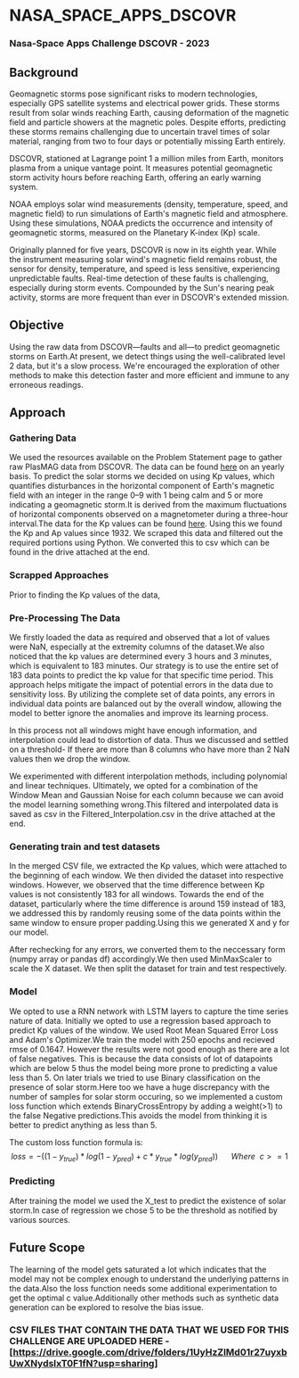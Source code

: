 # NASA_SPACE_APPS_DSCOVR
### Nasa-Space Apps Challenge DSCOVR - 2023
## Background
Geomagnetic storms pose significant risks to modern technologies, especially GPS satellite systems and electrical power grids. These storms result from solar winds reaching Earth, causing deformation of the magnetic field and particle showers at the magnetic poles. Despite efforts, predicting these storms remains challenging due to uncertain travel times of solar material, ranging from two to four days or potentially missing Earth entirely.

DSCOVR, stationed at Lagrange point 1 a million miles from Earth, monitors plasma from a unique vantage point. It measures potential geomagnetic storm activity hours before reaching Earth, offering an early warning system.

NOAA employs solar wind measurements (density, temperature, speed, and magnetic field) to run simulations of Earth's magnetic field and atmosphere. Using these simulations, NOAA predicts the occurrence and intensity of geomagnetic storms, measured on the Planetary K-index (Kp) scale.

Originally planned for five years, DSCOVR is now in its eighth year. While the instrument measuring solar wind's magnetic field remains robust, the sensor for density, temperature, and speed is less sensitive, experiencing unpredictable faults. Real-time detection of these faults is challenging, especially during storm events. Compounded by the Sun's nearing peak activity, storms are more frequent than ever in DSCOVR's extended mission.

## Objective
Using the raw data from DSCOVR—faults and all—to predict geomagnetic storms on Earth.At present, we detect things using the well-calibrated level 2 data, but it's a slow process. We're encouraged the exploration of other methods to make this detection faster and more efficient and immune to any erroneous readings.

## Approach
### Gathering Data
We used the resources available on the Problem Statement page to gather raw PlasMAG data from DSCOVR. The data can be found [here](https://www.spaceappschallenge.org/develop-the-oracle-of-dscovr-experimental-data-repository/) on an yearly basis.
To predict the solar storms we decided on using Kp values, which quantifies disturbances in the horizontal component of Earth's magnetic field with an integer in the range 0–9 with 1 being calm and 5 or more indicating a geomagnetic storm.It is derived from the maximum fluctuations of horizontal components observed on a magnetometer during a three-hour interval.The data for the Kp values can be found [here](https://www.gfz-potsdam.de/en/section/geomagnetism/data-products-services/geomagnetic-kp-index). 
Using this we found the Kp and Ap values since 1932. We scraped this data and filtered out the required portions using Python. We converted this to csv which can be found in the drive attached at the end.
### Scrapped Approaches
Prior to finding the Kp values of the data,
### Pre-Processing The Data
We firstly loaded the data as required and observed that a lot of values were NaN, especially at the extremity columns of the dataset.We also noticed that the kp values are determined every 3 hours and 3 minutes, which is equivalent to 183 minutes. Our strategy is to use the entire set of 183 data points to predict the kp value for that specific time period. This approach helps mitigate the impact of potential errors in the data due to sensitivity loss. By utilizing the complete set of data points, any errors in individual data points are balanced out by the overall window, allowing the model to better ignore the anomalies and improve its learning process.

In this process not all windows might have enough information, and interpolation could lead to distortion of data. Thus we discussed and settled on a threshold- If there are more than 8 columns who have more than 2 NaN values then we drop the window.


We experimented with different interpolation methods, including polynomial and linear techniques. Ultimately, we opted for a combination of the Window Mean and Gaussian Noise for each column because we can avoid the model learning something wrong.This filtered and interpolated data is saved as csv in the Filtered_Interpolation.csv in the drive attached at the end.
### Generating train and test datasets
In the merged CSV file, we extracted the Kp values, which were attached to the beginning of each window. We then divided the dataset into respective windows. However, we observed that the time difference between Kp values is not consistently 183 for all windows. Towards the end of the dataset, particularly where the time difference is around 159 instead of 183, we addressed this by randomly reusing some of the data points within the same window to ensure proper padding.Using this we generated X and y for our model.

After rechecking for any errors, we converted them to the neccessary form (numpy array or pandas df) accordingly.We then used MinMaxScaler to scale the X dataset. We then split the dataset for train and test respectively.
### Model 
We opted to use a RNN network with LSTM layers to capture the time series nature of data.
Initially we opted to use a regression based approach to predict Kp values of the window.
We used Root Mean Squared Error Loss and Adam's Optimizer.We train the model with 250 epochs and recieved rmse of 0.1647. However the results were not good enough as there are a lot of false negatives. This is because the data consists of lot of datapoints which are below 5 thus the model being more prone to predicting a value less than 5.
On later trials we tried to use Binary classification on the presence of solar storm.Here too we have a huge discrepancy with the number of samples for solar storm occuring, so we implemented a custom loss function which extends BinaryCrossEntropy by adding a weight(>1) to the false Negative predictions.This avoids the model from thinking it is better to predict anything as less than 5.

The custom loss function formula is:
$$loss=-((1-y_{true})*log(1-y_{pred})+ c*y_{true}*log(y_{pred})) \:\:\:\:\:\:  Where \:\: c>=1$$ 
### Predicting 
After training the model we used the X_test to predict the existence of solar storm.In case of regression we chose 5 to be the threshold as notified by various sources.

## Future Scope
The learning of the model gets saturated a lot which indicates that the model may not be complex enough to understand the underlying patterns in the data.Also the loss function needs some additional experimentation to get the optimal c value.Additionally other methods such as synthetic data generation can be explored to resolve the bias issue.

### CSV FILES THAT CONTAIN THE DATA THAT WE USED FOR THIS CHALLENGE ARE UPLOADED HERE - [https://drive.google.com/drive/folders/1UyHzZlMd01r27uyxbUwXNydsIxT0F1fN?usp=sharing]
